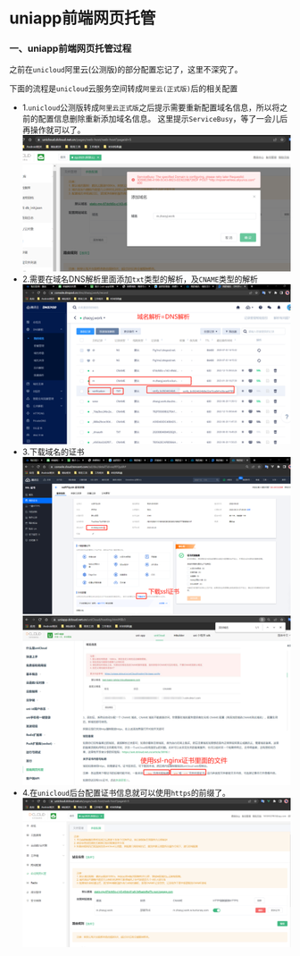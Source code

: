 # uniapp前端网页托管

### 一、uniapp前端网页托管过程

之前在`unicloud`阿里云(公测版)的部分配置忘记了，这里不深究了。

下面的流程是`unicloud`云服务空间转成`阿里云(正式版)`后的相关配置
* 1.`unicloud`公测版转成`阿里云正式版`之后提示需要重新配置域名信息，所以将之前的配置信息删除重新添加域名信息。
这里提示`ServiceBusy`，等了一会儿后再操作就可以了。
![](../../image/uniapp/uniapp-前端托管-配置域名1.png)
* 2.需要在域名DNS解析里面添加`txt`类型的解析，及`CNAME`类型的解析
![](../../image/uniapp/域名dns解析配置.png)
* 3.下载域名的证书
![](../../image/uniapp/域名ssl证书下载.png)
![](../../image/uniapp/uniapp-前端托管-配置域名.png)
* 4.在`unicloud`后台配置证书信息就可以使用`https`的前缀了。
![](../../image/uniapp/uniapp-前端托管-配置域名2.png)
